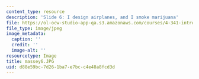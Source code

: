 ```yaml
---
content_type: resource
description: 'Slide 6: I design airplanes, and I smoke marijuana'
file: https://ol-ocw-studio-app-qa.s3.amazonaws.com/courses/4-341-introduction-to-photography-fall-2002/d88e59bc7d261ba7e7bcc4e48a8fcd3d_massey6.JPG
file_type: image/jpeg
image_metadata:
  caption: ''
  credit: ''
  image-alt: ''
resourcetype: Image
title: massey6.JPG
uid: d88e59bc-7d26-1ba7-e7bc-c4e48a8fcd3d
---
```

